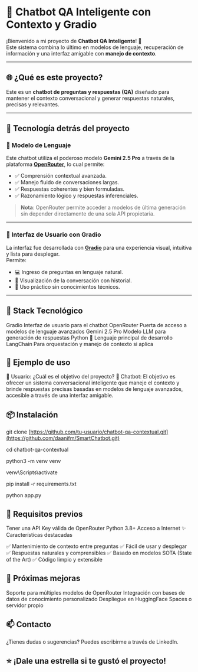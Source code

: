 # 🤖 Chatbot QA Inteligente con Contexto y Gradio

¡Bienvenido a mi proyecto de **Chatbot QA Inteligente**! 🎯  
Este sistema combina lo último en modelos de lenguaje, recuperación de información y una interfaz amigable con **manejo de contexto**.

---

## 🌐 ¿Qué es este proyecto?

Este es un **chatbot de preguntas y respuestas (QA)** diseñado para mantener el contexto conversacional y generar respuestas naturales, precisas y relevantes. 

---

## 🧠 Tecnología detrás del proyecto

### 🚀 Modelo de Lenguaje

Este chatbot utiliza el poderoso modelo **Gemini 2.5 Pro** a través de la plataforma [**OpenRouter**](https://openrouter.ai), lo cual permite:

- ✅ Comprensión contextual avanzada.
- ✅ Manejo fluido de conversaciones largas.
- ✅ Respuestas coherentes y bien formuladas.
- ✅ Razonamiento lógico y respuestas inferenciales.

> **Nota**: OpenRouter permite acceder a modelos de última generación sin depender directamente de una sola API propietaria.

---

### 💬 Interfaz de Usuario con Gradio

La interfaz fue desarrollada con **[Gradio](https://www.gradio.app/)** para una experiencia visual, intuitiva y lista para desplegar.  
Permite:

- 💻 Ingreso de preguntas en lenguaje natural.
- 🧠 Visualización de la conversación con historial.
- 🎯 Uso práctico sin conocimientos técnicos.

---

##  🧰 Stack Tecnológico

Gradio	Interfaz de usuario para el chatbot
OpenRouter	Puerta de acceso a modelos de lenguaje avanzados
Gemini 2.5 Pro	Modelo LLM para generación de respuestas
Python 🐍	Lenguaje principal de desarrollo
LangChain	Para orquestación y manejo de contexto si aplica

## 🧪 Ejemplo de uso

👤 Usuario: ¿Cuál es el objetivo del proyecto?
🤖 Chatbot: El objetivo es ofrecer un sistema conversacional inteligente que maneje el contexto y brinde respuestas precisas basadas en modelos de lenguaje avanzados, accesible a través de una interfaz amigable.

## 📦 Instalación
git clone [https://github.com/tu-usuario/chatbot-qa-contextual.git](https://github.com/daanifm/SmartChatbot.git)

cd chatbot-qa-contextual

python3 -m venv venv

venv\Scripts\activate

pip install -r requirements.txt

python app.py

## 🔐 Requisitos previos
Tener una API Key válida de OpenRouter
Python 3.8+
Acceso a Internet
✨ Características destacadas

✅ Mantenimiento de contexto entre preguntas
✅ Fácil de usar y desplegar
✅ Respuestas naturales y comprensibles
✅ Basado en modelos SOTA (State of the Art)
✅ Código limpio y extensible

## 📌 Próximas mejoras

 Soporte para múltiples modelos de OpenRouter
 Integración con bases de datos de conocimiento personalizado
 Despliegue en HuggingFace Spaces o servidor propio

## 📫 Contacto

¿Tienes dudas o sugerencias?
Puedes escribirme a través de LinkedIn.

## ⭐ ¡Dale una estrella si te gustó el proyecto!

